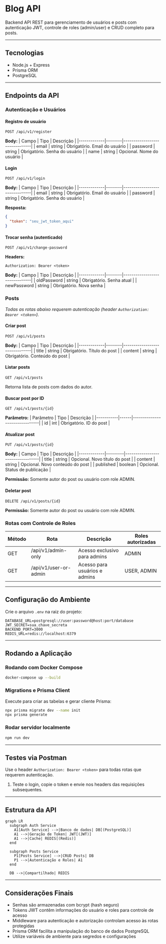 # Blog API

Backend API REST para gerenciamento de usuários e posts com autenticação JWT, controle de roles (admin/user) e CRUD completo para posts.

---

## Tecnologias

- Node.js + Express
- Prisma ORM
- PostgreSQL

---

## Endpoints da API

### Autenticação e Usuários

#### Registro de usuário
```
POST /api/v1/register
```
**Body:**
| Campo       | Tipo   | Descrição                     |
|-------------|--------|-------------------------------|
| email       | string | Obrigatório. Email do usuário |
| password    | string | Obrigatório. Senha do usuário |
| name        | string | Opcional. Nome do usuário     |

#### Login
```
POST /api/v1/login
```
**Body:**
| Campo       | Tipo   | Descrição                     |
|-------------|--------|-------------------------------|
| email       | string | Obrigatório. Email do usuário |
| password    | string | Obrigatório. Senha do usuário |

**Resposta:**
```json
{
  "token": "seu_jwt_token_aqui"
}
```

#### Trocar senha (autenticado)
```
POST /api/v1/change-password
```
**Headers:**
```
Authorization: Bearer <token>
```
**Body:**
| Campo       | Tipo   | Descrição                     |
|-------------|--------|-------------------------------|
| oldPassword | string | Obrigatório. Senha atual      |
| newPassword | string | Obrigatório. Nova senha       |

### Posts

*Todas as rotas abaixo requerem autenticação (header `Authorization: Bearer <token>`).*

#### Criar post
```
POST /api/v1/posts
```
**Body:**
| Campo       | Tipo   | Descrição                     |
|-------------|--------|-------------------------------|
| title       | string | Obrigatório. Título do post   |
| content     | string | Obrigatório. Conteúdo do post |

#### Listar posts
```
GET /api/v1/posts
```
Retorna lista de posts com dados do autor.

#### Buscar post por ID
```
GET /api/v1/posts/{id}
```
**Parâmetro:**
| Parâmetro | Tipo | Descrição                     |
|-----------|------|-------------------------------|
| id        | int  | Obrigatório. ID do post       |

#### Atualizar post
```
PUT /api/v1/posts/{id}
```
**Body:**
| Campo       | Tipo    | Descrição                        |
|-------------|---------|----------------------------------|
| title       | string  | Opcional. Novo título do post    |
| content     | string  | Opcional. Novo conteúdo do post  |
| published   | boolean | Opcional. Status de publicação   |

**Permissão:** Somente autor do post ou usuário com role ADMIN.

#### Deletar post
```
DELETE /api/v1/posts/{id}
```
**Permissão:** Somente autor do post ou usuário com role ADMIN.

### Rotas com Controle de Roles
| Método | Rota                  | Descrição                          | Roles autorizadas |
|--------|-----------------------|------------------------------------|-------------------|
| GET    | /api/v1/admin-only    | Acesso exclusivo para admins       | ADMIN             |
| GET    | /api/v1/user-or-admin | Acesso para usuários e admins      | USER, ADMIN       |

---

## Configuração do Ambiente

Crie o arquivo `.env` na raiz do projeto:
```
DATABASE_URL=postgresql://user:password@host:port/database
JWT_SECRET=sua_chave_secreta
BACKEND_PORT=3000
REDIS_URL=redis://localhost:6379
```

---

## Rodando a Aplicação

### Rodando com Docker Compose
```bash
docker-compose up --build
```

### Migrations e Prisma Client
Execute para criar as tabelas e gerar cliente Prisma:
```bash
npx prisma migrate dev --name init
npx prisma generate
```

### Rodar servidor localmente
```bash
npm run dev
```

---

## Testes via Postman

Use o header `Authorization: Bearer <token>` para todas rotas que requerem autenticação.

1. Teste o login, copie o token e envie nos headers das requisições subsequentes.

---

## Estrutura da API

```mermaid
graph LR
  subgraph Auth Service
    A1[Auth Service] -->|Banco de dados| DB[(PostgreSQL)]
    A1 -->|Geração de Token| JWT[(JWT)]
    A1 -->|Cache| REDIS[(Redis)]
  end

  subgraph Posts Service
    P1[Posts Service] -->|CRUD Posts| DB
    P1 -->|Autenticação e Roles| A1
  end

  DB -->|Compartilhado| REDIS
```

---

## Considerações Finais

- Senhas são armazenadas com bcrypt (hash seguro)
- Tokens JWT contêm informações do usuário e roles para controle de acesso
- Middleware para autenticação e autorização controlam acesso às rotas protegidas
- Prisma ORM facilita a manipulação do banco de dados PostgreSQL
- Utilize variáveis de ambiente para segredos e configurações